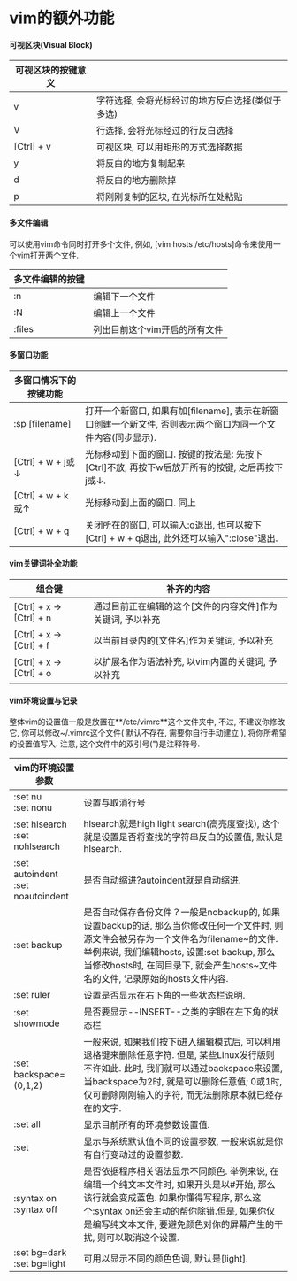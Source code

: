 
# vim的额外功能

#### 可视区块(Visual Block)

| 可视区块的按键意义 |                                                  |
| ------------------ | ------------------------------------------------ |
| v                  | 字符选择, 会将光标经过的地方反白选择(类似于多选) |
| V                  | 行选择, 会将光标经过的行反白选择                 |
| [Ctrl] + v         | 可视区块, 可以用矩形的方式选择数据               |
| y                  | 将反白的地方复制起来                             |
| d                  | 将反白的地方删除掉                               |
| p                  | 将刚刚复制的区块, 在光标所在处粘贴               |



#### 多文件编辑

可以使用vim命令同时打开多个文件, 例如, [vim hosts /etc/hosts]命令来使用一个vim打开两个文件.

| 多文件编辑的按键 |                               |
| ---------------- | ----------------------------- |
| :n               | 编辑下一个文件                |
| :N               | 编辑上一个文件                |
| :files           | 列出目前这个vim开启的所有文件 |



#### 多窗口功能

| 多窗口情况下的按键功能 |                                                              |
| ---------------------- | ------------------------------------------------------------ |
| :sp [filename]         | 打开一个新窗口, 如果有加[filename], 表示在新窗口创建一个新文件, 否则表示两个窗口为同一个文件内容(同步显示). |
| [Ctrl] + w + j或↓      | 光标移动到下面的窗口. 按键的按法是: 先按下[Ctrl]不放, 再按下w后放开所有的按键, 之后再按下j或↓. |
| [Ctrl] + w + k或↑      | 光标移动到上面的窗口. 同上                                   |
| [Ctrl] + w + q         | 关闭所在的窗口, 可以输入:q退出, 也可以按下[Ctrl] + w + q退出, 此外还可以输入":close"退出. |



#### vim关键词补全功能

| 组合键                   | 补齐的内容                                                 |
| ------------------------ | ---------------------------------------------------------- |
| [Ctrl] + x -> [Ctrl] + n | 通过目前正在编辑的这个[文件的内容文件]作为关键词, 予以补充 |
| [Ctrl] + x -> [Ctrl] + f | 以当前目录内的[文件名]作为关键词, 予以补充                 |
| [Ctrl] + x -> [Ctrl] + o | 以扩展名作为语法补充, 以vim内置的关键词, 予以补充          |



#### vim环境设置与记录

整体vim的设置值一般是放置在**/etc/vimrc**这个文件夹中, 不过, 不建议你修改它, 你可以修改~/.vimrc这个文件( 默认不存在, 需要你自行手动建立 ), 将你所希望的设置值写入. 注意, 这个文件中的双引号(")是注释符号.

| vim的环境设置参数                      |                                                              |
| -------------------------------------- | ------------------------------------------------------------ |
| :set nu<br />:set nonu                 | 设置与取消行号                                               |
| :set hlsearch<br />:set nohlsearch     | hlsearch就是high light search(高亮度查找), 这个就是设置是否将查找的字符串反白的设置值, 默认是hlsearch. |
| :set autoindent<br />:set noautoindent | 是否自动缩进?autoindent就是自动缩进.                         |
| :set backup                            | 是否自动保存备份文件？一般是nobackup的, 如果设置backup的话, 那么当你修改任何一个文件时, 则源文件会被另存为一个文件名为filename~的文件. 举例来说, 我们编辑hosts, 设置:set backup, 那么当修改hosts时, 在同目录下, 就会产生hosts~文件名的文件, 记录原始的hosts文件内容. |
| :set ruler                             | 设置是否显示在右下角的一些状态栏说明.                        |
| :set showmode                          | 是否要显示--INSERT--之类的字眼在左下角的状态栏               |
| :set backspace=(0,1,2)                 | 一般来说, 如果我们按下i进入编辑模式后, 可以利用退格键来删除任意字符. 但是, 某些Linux发行版则不许如此. 此时, 我们就可以通过backspace来设置, 当backspace为2时, 就是可以删除任意值; 0或1时, 仅可删除刚刚输入的字符, 而无法删除原本就已经存在的文字. |
| :set all                               | 显示目前所有的环境参数设置值.                                |
| :set                                   | 显示与系统默认值不同的设置参数, 一般来说就是你有自行变动过的设置参数. |
| :syntax on<br />:syntax off            | 是否依据程序相关语法显示不同颜色. 举例来说, 在编辑一个纯文本文件时, 如果开头是以#开始, 那么该行就会变成蓝色. 如果你懂得写程序, 那么这个:syntax on还会主动的帮你除错.但是, 如果你仅是编写纯文本文件, 要避免颜色对你的屏幕产生的干扰, 则可以取消这个设置. |
| :set bg=dark<br />:set bg=light        | 可用以显示不同的颜色色调, 默认是[light].                     |

